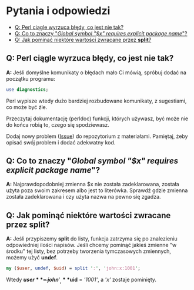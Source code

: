 # Pytania i odpowiedzi
<!--TOC_START--->
* [Q: Perl ciągle wyrzuca błędy, co jest nie tak?](#q-perl-ciągle-wyrzuca-błędy-co-jest-nie-tak)
* [Q: Co to znaczy "_Global symbol "$x" requires explicit package name_"?](#q-co-to-znaczy-_global-symbol-x-requires-explicit-package-name_)
* [Q: Jak pominąć niektóre wartości zwracane przez **split**?](#q-jak-pominąć-niektóre-wartości-zwracane-przez-split)

<!--TOC_END--->

## Q: Perl ciągle wyrzuca błędy, co jest nie tak?
**A:** Jeśli domyślne komunikaty o błędach mało Ci mówią, spróbuj dodać na
początku programu:
````perl
use diagnostics;
````
Perl wypisze wtedy dużo bardziej rozbudowane komunikaty, z sugestiami, co
może być źle.

Przeczytaj dokumentację (perldoc) funkcji, których używasz, być może nie
do końca robią to, czego się spodziewasz.

Dodaj nowy problem ([Issue](https://github.com/slimakuj/perl/issues/new))
do repozytorium z materiałami. Pamiętaj, żeby opisać swój problem i dodać
adekwatny kod.

## Q: Co to znaczy "_Global symbol "$x" requires explicit package name_"?
**A:** Najprawdopodobniej zmienna $x nie została zadeklarowana, została
użyta poza swoim zakresem albo jest to literówka. Sprawdź gdzie zmienna
została zadeklarowana i czy użyta nazwa na pewno się zgadza.

## Q: Jak pominąć niektóre wartości zwracane przez **split**?
**A:** Jeśli przypiszemy **split** do listy, funkcja zatrzyma się po
znalezieniu odpowiedniej ilości napisów. Jeśli chcemy pominąć jakieś zmienne
"w środku" tej listy, bez potrzeby tworzenia tymczasowych zmiennych, możemy
użyć **undef**.
````perl
my ($user, undef, $uid) = split ':', 'john:x:1001';
````
Wtedy **$user** = _'john'_, **$uid** = _'1001'_, a _'x'_ zostaje pominięty.
